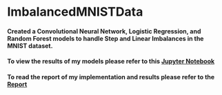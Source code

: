 # ImbalancedMNISTData
#### Created a Convolutional Neural Network, Logistic Regression, and Random Forest models to handle Step and Linear Imbalances in the MNIST dataset. 
#### To view the results of my models please refer to this [Jupyter Notebook](https://github.com/megamp15/ImbalancedMNISTData/blob/master/Mahir_Pirmohammed_FinalProject.ipynb)
#### To read the report of my implementation and results please refer to the [Report](https://github.com/megamp15/ImbalancedMNISTData/blob/master/Report/Report.pdf)
